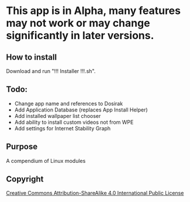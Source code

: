 # This app is in Alpha, many features may not work or may change significantly in later versions.

## How to install
Download and run "!!! Installer !!!.sh". 

## Todo:
- Change app name and references to Dosirak
- Add Application Database (replaces App Install Helper)
- Add installed wallpaper list chooser
- Add ability to install custom videos not from WPE
- Add settings for Internet Stability Graph

## Purpose

A compendium of Linux modules


## Copyright

[Creative Commons Attribution-ShareAlike 4.0 International Public
License](https://creativecommons.org/licenses/by-sa/4.0/deed.en)

